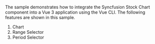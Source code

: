 The sample demonstrates how to integrate the Syncfusion Stock Chart component into a Vue 3 application using the Vue CLI. The following features are shown in this sample.

1. Chart
2. Range Selector
3. Period Selector


